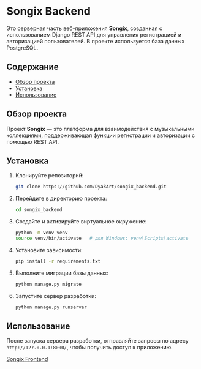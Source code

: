 # Songix Backend

Это серверная часть веб-приложения **Songix**, созданная с использованием Django REST API для управления регистрацией и авторизацией пользователей. В проекте используется база данных PostgreSQL.

## Содержание
- [Обзор проекта](#обзор-проекта)
- [Установка](#установка)
- [Использование](#использование)

## Обзор проекта
Проект **Songix** — это платформа для взаимодействия с музыкальными коллекциями, поддерживающая функции регистрации и авторизации с помощью REST API.

## Установка
1. Клонируйте репозиторий:
   ```bash
   git clone https://github.com/DyakArt/songix_backend.git
   ```
2. Перейдите в директорию проекта:
   ```bash
   cd songix_backend
   ```
3. Создайте и активируйте виртуальное окружение:
   ```bash
   python -m venv venv
   source venv/bin/activate   # для Windows: venv\Scripts\activate
   ```
4. Установите зависимости:
   ```bash
   pip install -r requirements.txt
   ```
5. Выполните миграции базы данных:
   ```bash
   python manage.py migrate
   ```
6. Запустите сервер разработки:
   ```bash
   python manage.py runserver
   ```

## Использование
После запуска сервера разработки, отправляйте запросы по адресу `http://127.0.0.1:8000/`, чтобы получить доступ к приложению.

[Songix Frontend](https://github.com/vladkrakhmalev/Songix)